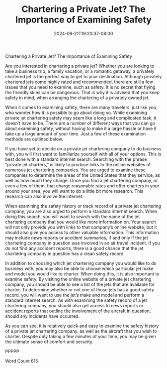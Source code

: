﻿---
title: "Chartering a Private Jet?  The Importance of Examining Safety"
date: 2024-09-21T19:20:37-08:00
description: "Private Jet Charters TXT Tips for Web Success"
featured_image: "/images/Private Jet Charters TXT.jpg"
tags: ["Private Jet Charters TXT"]
---

Chartering a Private Jet?  The Importance of Examining Safety

Are you interested in chartering a private jet?  Whether you are looking to take a business trip, a family vacation, or a romantic getaway, a privately chartered jet is the perfect way to get to your destination. Although privately chartered jets come highly rated and recommended, there are still a few issues that you need to examine, such as safety.  It is no secret that flying the friendly skies can be dangerous.  That is why it is advised that you keep safety in mind, when arranging the chartering of a privately owned jet.

When it comes to examining safety, there are many travelers, just like you, who wonder how it is possible to go about doing so. While examining private jet chartering safety may seem like a long and complicated task, it doesn’t have to be. There are a number of different ways that you can go about examining safety, without having to make it a large hassle or have it take up a large amount of your time.  Just a few of these examination methods are outlined below.

If you have yet to decide on a private jet chartering company to do business with, you will first want to familiarize yourself with all of your options. This is best done with a standard internet search. Searching with the phrase “private jet charters,” is likely to produce links to the online websites of numerous jet chartering companies.  You are urged to examine these companies to determine the areas of the United States that they service, as well as how much they charge.  Once you find a jet chartering company, or even a few of them, that charge reasonable rates and offer charters in your around your area, you will want to do a little bit more research.  This research can also involve the internet.

When examining the safety history or track record of a private jet chartering company, you are also urged to perform a standard internet search.  When doing this search, you will want to search with the name of the jet chartering company that you would like more information on.  Your search will not only provide you with links to that company’s online website, but it should also give you access to other valuable information. This information may include news reports or accident summaries, if and only if the jet chartering company in question was involved in an air travel incident.  If you do not find any accident reports, there is a good chance that the jet chartering company in question has a clean safety record.

In addition to choosing which jet chartering company you would like to do business with, you may also be able to choose which particular jet make and model you would like to charter.  When doing this, it is also important to examine safety. By visiting the online website of a private jet chartering company, you should be able to see a list of the jets that are available for charter.  To determine whether or not one of those jets has a good safety record, you will want to use the jet’s make and model and perform a standard internet search. As with examining the safety record of a jet chartering company, you should also get access to news reports or accident reports that outline the involvement of the aircraft in question, should any incidents have occurred.

As you can see, it is relatively quick and easy to examine the safety history of a private jet chartering company, as well as the aircraft that you wish to charter.  Despite only taking a few minutes of your time, you may be given the ultimate sense of comfort and security.

PPPPP

Word Count 615

